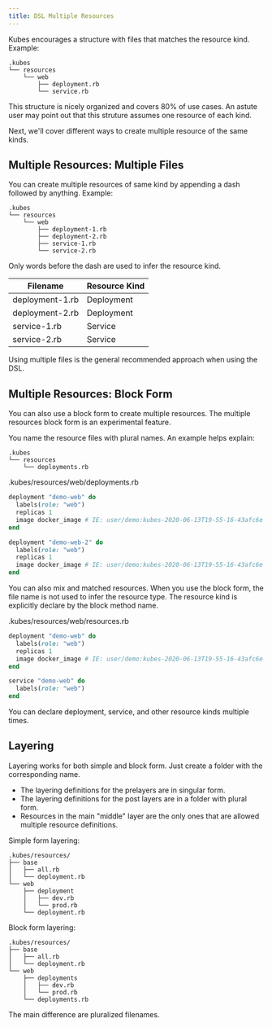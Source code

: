 ```yaml
---
title: DSL Multiple Resources
---
```


Kubes encourages a structure with files that matches the resource kind. Example:

    .kubes
    └── resources
        └── web
            ├── deployment.rb
            └── service.rb

This structure is nicely organized and covers 80% of use cases. An astute user may point out that this struture assumes one resource of each kind.

Next, we'll cover different ways to create multiple resource of the same kinds.

## Multiple Resources: Multiple Files

You can create multiple resources of same kind by appending a dash followed by anything. Example:

    .kubes
    └── resources
        └── web
            ├── deployment-1.rb
            ├── deployment-2.rb
            ├── service-1.rb
            └── service-2.rb

Only words before the dash are used to infer the resource kind.

Filename | Resource Kind
--- | ---
deployment-1.rb | Deployment
deployment-2.rb | Deployment
service-1.rb | Service
service-2.rb | Service

Using multiple files is the general recommended approach when using the DSL.

## Multiple Resources: Block Form

You can also use a block form to create multiple resources.  The multiple resources block form is an experimental feature.

You name the resource files with plural names. An example helps explain:

    .kubes
    └── resources
        └── deployments.rb

.kubes/resources/web/deployments.rb

```ruby
deployment "demo-web" do
  labels(role: "web")
  replicas 1
  image docker_image # IE: user/demo:kubes-2020-06-13T19-55-16-43afc6e
end

deployment "demo-web-2" do
  labels(role: "web")
  replicas 1
  image docker_image # IE: user/demo:kubes-2020-06-13T19-55-16-43afc6e
end
```

You can also mix and matched resources. When you use the block form, the file name is not used to infer the resource type. The resource kind is explicitly declare by the block method name.


.kubes/resources/web/resources.rb

```ruby
deployment "demo-web" do
  labels(role: "web")
  replicas 1
  image docker_image # IE: user/demo:kubes-2020-06-13T19-55-16-43afc6e
end

service "demo-web" do
  labels(role: "web")
end
```

You can declare deployment, service, and other resource kinds multiple times.

## Layering

Layering works for both simple and block form. Just create a folder with the corresponding name.

* The layering definitions for the prelayers are in singular form.
* The layering definitions for the post layers are in a folder with plural form.
* Resources in the main "middle" layer are the only ones that are allowed multiple resource definitions.

Simple form layering:

    .kubes/resources/
    ├── base
    │   ├── all.rb
    │   └── deployment.rb
    └── web
        ├── deployment
        │   ├── dev.rb
        │   └── prod.rb
        └── deployment.rb

Block form layering:

    .kubes/resources/
    ├── base
    │   ├── all.rb
    │   └── deployment.rb
    └── web
        ├── deployments
        │   ├── dev.rb
        │   └── prod.rb
        └── deployments.rb

The main difference are pluralized filenames.
